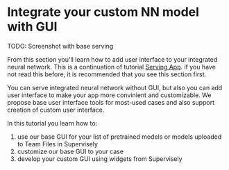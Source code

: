 # Integrate your custom NN model with GUI

TODO: Screenshot with base serving

From this section you'll learn how to add user interface to your integrated neural network. 
This is a continuation of tutorial [Serving App](../inference/overview-nn-integration.md). if you have not read this before, it is recommended that you see this section first.

You can serve integrated neural network without GUI, but also you can add user interface to make your app more convinient and customizable. We propose base user interface tools for most-used cases and also support creation of custom user interface.

In this tutorial you learn how to:
1) use our base GUI for your list of pretrained models or models uploaded to Team Files in Supervisely
2) customize our base GUI to your case
3) develop your custom GUI using widgets from Supervisely